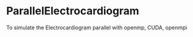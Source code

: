 ParallelElectrocardiogram
=========================

To simulate the Electrocardiogram parallel with openmp, CUDA, openmpi
